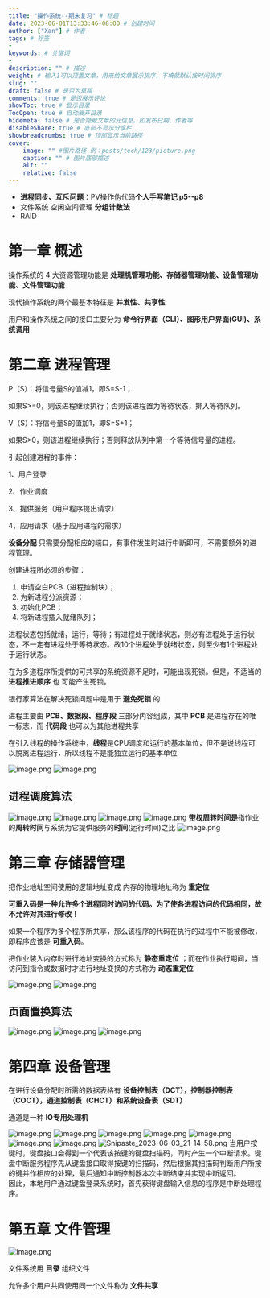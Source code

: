 ```yaml
---
title: "操作系统--期末复习" # 标题
date: 2023-06-01T13:33:46+08:00 # 创建时间
author: ["Xan"] # 作者
tags: # 标签
-
keywords: # 关键词
- 
description: "" # 描述
weight: # 输入1可以顶置文章，用来给文章展示排序，不填就默认按时间排序
slug: ""
draft: false # 是否为草稿
comments: true # 是否展示评论
showToc: true # 显示目录
TocOpen: true # 自动展开目录
hidemeta: false # 是否隐藏文章的元信息，如发布日期、作者等
disableShare: true # 底部不显示分享栏
showbreadcrumbs: true # 顶部显示当前路径
cover:
    image: "" #图片路径 例：posts/tech/123/picture.png
    caption: "" # 图片底部描述
    alt: ""
    relative: false
---
```


- **进程同步、互斥问题**：PV操作伪代码**个人手写笔记 p5--p8**
- 文件系统 空闲空间管理 **分组计数法**
- RAID

# 第一章 概述
操作系统的 4 大资源管理功能是 **处理机管理功能、存储器管理功能、设备管理功能、文件管理功能**

现代操作系统的两个最基本特征是 **并发性、共享性**

用户和操作系统之间的接口主要分为 **命令行界面（CLI）、图形用户界面(GUI)、系统调用**

# 第二章 进程管理
P（S）：将信号量S的值减1，即S=S-1；

如果S>=0，则该进程继续执行；否则该进程置为等待状态，排入等待队列。

V（S）：将信号量S的值加1，即S=S+1；

如果S>0，则该进程继续执行；否则释放队列中第一个等待信号量的进程。

引起创建进程的事件：

1、用户登录

2、作业调度

3、提供服务（用户程序提出请求）

4、应用请求（基于应用进程的需求）

**设备分配** 只需要分配相应的端口，有事件发生时进行中断即可，不需要额外的进程管理。

创建进程所必须的步骤：
1. 申请空白PCB（进程控制块）；
2. 为新进程分派资源；
3. 初始化PCB；
4. 将新进程插入就绪队列；

进程状态包括就绪，运行，等待；有进程处于就绪状态，则必有进程处于运行状态，不一定有进程处于等待状态。故10个进程处于就绪状态，则至少有1个进程处于运行状态。
 
在为多道程序所提供的可共享的系统资源不足时，可能出现死锁。但是，不适当的 **进程推进顺序** 也 可能产生死锁。

银行家算法在解决死锁问题中是用于 **避免死锁** 的

进程主要由 **PCB、数据段、程序段** 三部分内容组成，其中 **PCB** 是进程存在的唯一标志，而 **代码段** 也可以为其他进程共享

在引入线程的操作系统中，**线程**是CPU调度和运行的基本单位，但不是说线程可以脱离进程运行，所以线程不是能独立运行的基本单位

![image.png](https://bu.dusays.com/2023/06/01/647848f467641.png)
![image.png](https://bu.dusays.com/2023/06/02/6479504360737.png)
## 进程调度算法
![image.png](https://bu.dusays.com/2023/06/03/647b4f43ec567.png)
![image.png](https://bu.dusays.com/2023/06/03/647b4f7af3947.png)
![image.png](https://bu.dusays.com/2023/06/03/647b4fa20c552.png)
![image.png](https://bu.dusays.com/2023/06/03/647b506324dde.png)
**带权周转时间是**指作业的**周转时间**与系统为它提供服务的**时间**(运行时间)之比
![image.png](https://bu.dusays.com/2023/06/03/647b50dc12102.png)


# 第三章 存储器管理
把作业地址空间使用的逻辑地址变成 内存的物理地址称为 **重定位**

**可重入码是一种允许多个进程同时访问的代码。为了使各进程访问的代码相同，故不允许对其进行修改！**

如果一个程序为多个程序所共享，那么该程序的代码在执行的过程中不能被修改，即程序应该是 **可重入码**。

把作业装入内存时进行地址变换的方式称为 **静态重定位**  ；而在作业执行期间，当访问到指令或数据时才进行地址变换的方式称为 **动态重定位**

![image.png](https://bu.dusays.com/2023/06/01/647855103de8d.png)
![image.png](https://bu.dusays.com/2023/06/03/647b3102d2951.png)
## 页面置换算法 
![image.png](https://bu.dusays.com/2023/06/03/647b456baacf9.png)
![image.png](https://bu.dusays.com/2023/06/03/647b459520a40.png)
![image.png](https://bu.dusays.com/2023/06/03/647b45a5be207.png)

# 第四章 设备管理
在进行设备分配时所需的数据表格有 **设备控制表（DCT），控制器控制表（COCT），通道控制表（CHCT）和系统设备表（SDT）**

通道是一种 **IO专用处理机**

![image.png](https://bu.dusays.com/2023/06/03/647b1b4f04347.png)
![image.png](https://bu.dusays.com/2023/06/03/647b1acad5f4b.png)
![image.png](https://bu.dusays.com/2023/06/01/64785a5fd41fd.png)
![image.png](https://bu.dusays.com/2023/06/01/64785af95b6fe.png)
![image.png](https://bu.dusays.com/2023/06/03/647b1b8c01006.png)
![image.png](https://bu.dusays.com/2023/06/03/647b1bc18e55d.png)
![image.png](https://bu.dusays.com/2023/06/03/647b41de0413c.png)
![Snipaste_2023-06-03_21-14-58.png](https://bu.dusays.com/2023/06/03/647b42d048491.png)
当用户按键时，键盘接口会得到一个代表该按键的键盘扫描码，同时产生一个中断请求。键盘中断服务程序先从键盘接口取得按键的扫描码，然后根据其扫描码判断用户所按的键并作相应的处理，最后通知中断控制器本次中断结束并实现中断返回。  
因此，本地用户通过键盘登录系统时，首先获得键盘输入信息的程序是中断处理程序。
# 第五章 文件管理
![image.png](https://bu.dusays.com/2023/06/01/64785d387d47b.png)

文件系统用 **目录** 组织文件

允许多个用户共同使用同一个文件称为 **文件共享**
